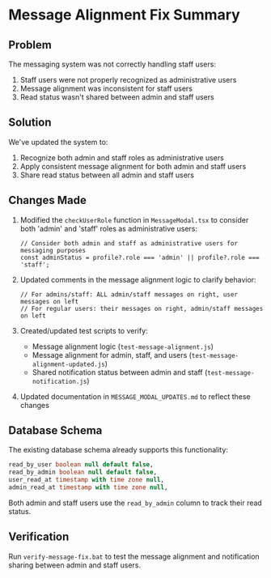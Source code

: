 # Message Alignment Fix Summary

## Problem
The messaging system was not correctly handling staff users:
1. Staff users were not properly recognized as administrative users
2. Message alignment was inconsistent for staff users
3. Read status wasn't shared between admin and staff users

## Solution
We've updated the system to:
1. Recognize both admin and staff roles as administrative users
2. Apply consistent message alignment for both admin and staff users
3. Share read status between all admin and staff users

## Changes Made
1. Modified the `checkUserRole` function in `MessageModal.tsx` to consider both 'admin' and 'staff' roles as administrative users:
   ```tsx
   // Consider both admin and staff as administrative users for messaging purposes
   const adminStatus = profile?.role === 'admin' || profile?.role === 'staff';
   ```

2. Updated comments in the message alignment logic to clarify behavior:
   ```tsx
   // For admins/staff: ALL admin/staff messages on right, user messages on left
   // For regular users: their messages on right, admin/staff messages on left
   ```

3. Created/updated test scripts to verify:
   - Message alignment logic (`test-message-alignment.js`) 
   - Message alignment for admin, staff, and users (`test-message-alignment-updated.js`)
   - Shared notification status between admin and staff (`test-message-notification.js`)

4. Updated documentation in `MESSAGE_MODAL_UPDATES.md` to reflect these changes

## Database Schema
The existing database schema already supports this functionality:

```sql
read_by_user boolean null default false,
read_by_admin boolean null default false,
user_read_at timestamp with time zone null,
admin_read_at timestamp with time zone null,
```

Both admin and staff users use the `read_by_admin` column to track their read status.

## Verification
Run `verify-message-fix.bat` to test the message alignment and notification sharing between admin and staff users.
